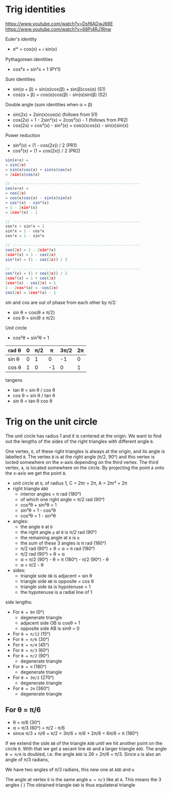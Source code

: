 # Trig identities

https://www.youtube.com/watch?v=Dsf6ADwJ66E
https://www.youtube.com/watch?v=68Pi4RJ1Rnw

Euler's identity
- eⁱˣ = cos(x) + 𝒾 sin(x)

Pythagorean identities
- cos²x + sin²x = 1                                   (PY1)


Sum identities
- sin(α + β) = sin(α)cos(β) + sin(β)cos(α)            (S1)
- cos(α + β) = cos(α)cos(β) - sin(α)sin(β)            (S2)

Double angle (sum identities when α = β)
- sin(2x) = 2sin(x)cos(x)         (follows from S1)
- cos(2x) = 1 - 2sin²(x)
          = 2cos²(x) - 1          (follows from PR2)
- cos(2x) = cos²(x) - sin²(x) 
          = cos(x)cos(x) - sin(x)sin(x)

Power reduction
- sin²(x) = (1 - cos(2x)) / 2     (PR1)
- cos²(x) = (1 + cos(2x)) / 2     (PR2)



```js
sin(x+x) =
= sin(2x)
= sin(x)cos(x) + sin(x)cos(x)
= 2sin(x)cos(x)

// --------------------------------------------------------
cos(x+x) =
= cos(2x)
= cos(x)cos(x) - sin(x)sin(x)
= cos²(x) - sin²(x)
= 1 - 2sin²(x)
= 2cos²(x) - 1

// --------------------------------------------------------
cos²x + sin²x = 1
sin²x = 1 - cos²x
cos²x = 1 - sin²x

// --------------------------------------------------------
cos(2x) = 1 - 2sin²(x)
2sin²(x) = 1 - cos(2x)
sin²(x) = (1 - cos(2x)) / 2

// --------------------------------------------------------
cos²(x) = (1 + cos(2x)) / 2
2cos²(x) = 1 + cos(2x)
2cos²(x) - cos(2x) = 1
1 - 2cos²(x) = -cos(2x)
cos(2x) = 2cos²(x) - 1
```



sin and cos are out of phase from each other by π/2:
- sin θ = cos(θ ± π/2)
- cos θ = sin(θ ± π/2)

Unit circle
- cos²θ + sin²θ = 1

rad θ | 0  | π/2 |  π | 3π/2 | 2π
------|----|-----|----|------|----
sin θ | 0  |   1 |  0 |  -1  | 0
cos θ | 1  |   0 | -1 |   0  | 1

tangens
- tan θ = sin θ / cos θ
- cos θ = sin θ / tan θ
- sin θ = tan θ cos θ

# Trig on the unit circle

The unit circle has radius 1 and it is centered at the origin. We want to find out the lengths of the sides of the right triangles with different angle `θ`.

One vertex, `O`, of these right triangles is always at the origin, and its angle is labelled `θ`. The vertex `B` is at the right angle (π/2, 90ᵒ) and this vertex is locted somewhere on the x-axis depending on the third vertex. The third vertex, `A`, is located somewhere on the circle. By projecting the point `A` onto the x-axis we get the point `B`.

- unit circle at `O`, of radius 1, C = 2πr = 2π, A = 2πr² = 2π
- right triangle `ABO`
  - interior angles = π rad (180ᵒ)
  - of which one right angle = π/2 rad (90ᵒ)
  - cos²θ + sin²θ = 1
  - sin²θ = 1 - cos²θ
  - cos²θ = 1 - sin²θ
- angles:
  - the angle `θ` at `O`
  - the right angle `ρ` at `B` is π/2 rad (90ᵒ)
  - the remaining angle at `A` is `α`
  - the sum of these 3 angles is π rad (180ᵒ)
  - π/2 rad (90ᵒ) + θ + α = π rad (180ᵒ)
  - π/2 rad (90ᵒ) = θ + α
  - α = π/2 (90ᵒ) - θ = π (180ᵒ) - π/2 (90ᵒ) - θ
  - α = π/2 - θ
- sides:
  - triangle side `OB` is adjacent   = sin θ
  - triangle side `AB` is opposite   = cos θ
  - triangle side `OA` is hypotenuse = 1
  - the hypotenuse is a radial line of 1

side lengths:
- For `θ = 0π`     (0ᵒ)
  - degenerate triangle
  - adjacent side OB is cosθ = 1
  - opposite side AB is sinθ = 0
- For `θ = π/12`  (15ᵒ)
- For `θ = π/6`   (30ᵒ)
- For `θ = π/4`   (45ᵒ)
- For `θ = π/3`   (60ᵒ)
- For `θ = π/2`   (90ᵒ)
  - degenerate triangle
- For `θ = π`    (180ᵒ)
  - degenerate triangle
- For `θ = 3π/2` (270ᵒ)
  - degenerate triangle
- For `θ = 2π`   (360ᵒ)
  - degenerate triangle


## For θ = π/6

- θ = π/6 (30ᵒ)
- α = π/3 (60ᵒ) = π/2 - π/6
- since π/3 + π/6 + π/2 = 3π/6 + π/6 + 2π/6 = 6π/6 = π (180ᵒ)

If we extend the side `AB` of the triangle `AOB` until we hit another point on the circle `D`. With that we get a secant line `AD` and a larger triangle `AOD`. The angle `θ = π/6` is doubled, i.e. the angle `AOD` is 2θ = 2π/6 = π/3. Since `α` is also an angle of π/3 radians, 

We have two angles of π/3 radians, this new one at `AOD` and `α` 


The angle at vertex `D` is the same angle `α = π/3` like at `A`. This means the 3 angles ( )
The obtained triangle `OAD` is thus equilateral triangle 
